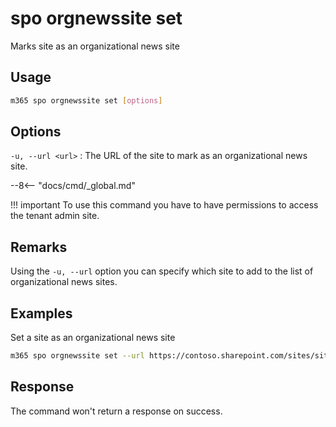# spo orgnewssite set

Marks site as an organizational news site

## Usage

```sh
m365 spo orgnewssite set [options]
```

## Options

`-u, --url <url>`
: The URL of the site to mark as an organizational news site.

--8<-- "docs/cmd/_global.md"

!!! important
    To use this command you have to have permissions to access the tenant admin site.

## Remarks

Using the `-u, --url` option you can specify which site to add to the list of organizational news sites.

## Examples

Set a site as an organizational news site

```sh
m365 spo orgnewssite set --url https://contoso.sharepoint.com/sites/site1
```

## Response

The command won't return a response on success.
